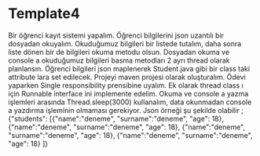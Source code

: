 # Template4

Bir öğrenci kayıt sistemi yapalım. Öğrenci bilgilerini json uzantılı bir dosyadan okuyalım. Okuduğumuz bilgileri bir listede tutalım, daha sonra liste dönen bir de bilgileri okuma metodu olsun. Dosyadan okuma ve console a okuduğumuz bilgileri basma metodları 2 ayrı thread olarak planlansın. Öğrenci bilgileri json maplenerek Student.java gibi bir class taki attribute lara set edilecek. Projeyi maven projesi olarak oluşturalım.
Ödevi yaparken Single responsibility prensibine uyalım. Ek olarak thread class ı için Runnable interface ini implemente edelim.
Okuma ve console a yazma işlemleri arasında Thread.sleep(3000) kullanalım, data okunmadan console a yazdırma işleminin olmaması gerekiyor. Json örneği şu şekilde olabilir ;
{"students": [{"name":"deneme", "surname":"deneme", "age": 18},
{"name":"deneme", "surname":"deneme", "age": 18},
{"name":"deneme", "surname":"deneme", "age": 18},
{"name":"deneme", "surname":"deneme", "age": 18} ]}